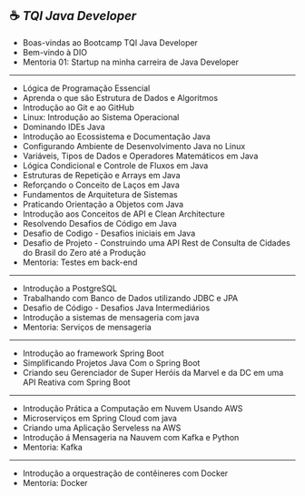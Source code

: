☕ ***TQI Java Developer***
----

- Boas-vindas ao Bootcamp TQI Java Developer
- Bem-vindo à DIO
- Mentoria 01: Startup na minha carreira de Java Developer

----

- Lógica de Programação Essencial
- Aprenda o que são Estrutura de Dados e Algoritmos
- Introdução ao Git e ao GitHub
- Linux: Introdução ao Sistema Operacional
- Dominando IDEs Java
- Introdução ao Ecossistema e Documentação Java
- Configurando Ambiente de Desenvolvimento Java no Linux
- Variáveis, Tipos de Dados e Operadores Matemáticos em Java
- Lógica Condicional e Controle de Fluxos em Java
- Estruturas de Repetição e Arrays em Java
- Reforçando o Conceito de Laços em Java
- Fundamentos de Arquitetura de Sistemas
- Praticando Orientação a Objetos com Java
- Introdução aos Conceitos de API e Clean Architecture
- Resolvendo Desafios de Código em Java
- Desafio de Codigo - Desafios iniciais em Java
- Desafio de Projeto - Construindo uma API Rest de Consulta de Cidades do Brasil do Zero até a Produção
- Mentoria: Testes em back-end

----

- Introdução a PostgreSQL
- Trabalhando com Banco de Dados utilizando JDBC e JPA
- Desafio de Código - Desafios Java Intermediários
- Introdução a sistemas de mensageria com java
- Mentoria: Serviços de mensageria

----

- Introdução ao framework Spring Boot
- Simplificando Projetos Java Com o Spring Boot
- Criando seu Gerenciador de Super Heróis da Marvel e da DC em uma API Reativa com Spring Boot

---

- Introdução Prática a Computação em Nuvem Usando AWS
- Microserviços em Spring Cloud com java
- Criando uma Aplicação Serveless na AWS
- Introdução á Mensageria na Nauvem com Kafka e Python
- Mentoria: Kafka

---

- Introdução a orquestração de contêineres com Docker
- Mentoria: Docker

